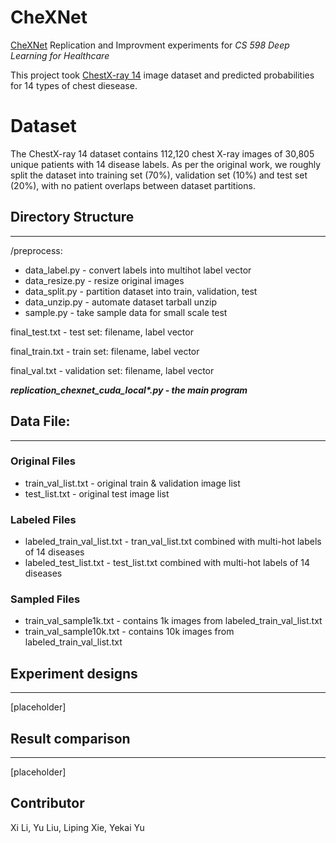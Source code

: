 # CheXNet
[CheXNet](https://stanfordmlgroup.github.io/projects/chexnet/) Replication and Improvment experiments for *CS 598 Deep Learning for Healthcare*

This project took [ChestX-ray 14](https://openaccess.thecvf.com/content_cvpr_2017/papers/Wang_ChestX-ray8_Hospital-Scale_Chest_CVPR_2017_paper.pdf) image dataset and predicted probabilities for 14 types of chest diesease.

# Dataset

The ChestX-ray 14 dataset contains 112,120 chest X-ray images of 30,805 unique patients with 14 disease labels. As per the original work, we roughly split the dataset into training set (70%), validation set (10%) and test set (20%), with no patient overlaps between dataset partitions. 

## Directory Structure
---
/preprocess:
  - data_label.py - convert labels into multihot label vector
  - data_resize.py - resize original images
  - data_split.py - partition dataset into train, validation, test
  - data_unzip.py - automate dataset tarball unzip
  - <span>sample.py</span> - take sample data for small scale test

final_test.txt - test set: filename, label vector

final_train.txt - train set: filename, label vector

final_val.txt - validation set: filename, label vector

***replication_chexnet_cuda_local\*.py - the main program***

## Data File:
---
### Original Files
- train_val_list.txt - original train & validation image list
- test_list.txt - original test image list 
### Labeled Files
- labeled_train_val_list.txt - tran_val_list.txt combined with multi-hot labels of 14 diseases
- labeled_test_list.txt - test_list.txt combined with multi-hot labels of 14 diseases
### Sampled Files
- train_val_sample1k.txt - contains 1k images from labeled_train_val_list.txt
- train_val_sample10k.txt - contains 10k images from labeled_train_val_list.txt

## Experiment designs
---
[placeholder]

## Result comparison
---
[placeholder]

## Contributor
Xi Li, Yu Liu, Liping Xie, Yekai Yu


